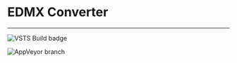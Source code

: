 # EDMX Converter
---

![VSTS Build badge](https://pawelizycki.visualstudio.com/_apis/public/build/definitions/c4248b7a-f5cf-4625-9503-19cdd39fe428/5/badge)

![AppVeyor branch](https://img.shields.io/appveyor/ci/pizycki/edmxconverter-server/0.3.svg)